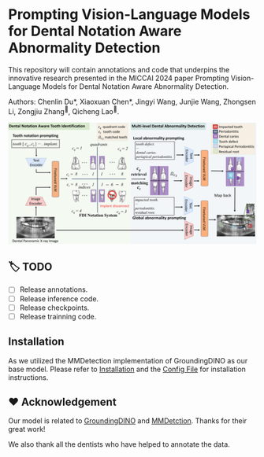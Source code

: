 # Prompting Vision-Language Models for Dental Notation Aware Abnormality Detection
This repository will contain annotations and code that underpins the innovative research presented in the MICCAI 2024 paper Prompting Vision-Language Models for Dental Notation Aware Abnormality Detection. 

Authors: Chenlin Du*, Xiaoxuan Chen*, Jingyi Wang, Junjie Wang, Zhongsen Li, Zongjiu Zhang<sup>:email:</sup>, Qicheng Lao<sup>:email:</sup>.

![Illustration of the proposed framework](main_figure.png)

## :label: TODO 

- [ ] Release annotations.
- [ ] Release inference code.
- [ ] Release checkpoints.
- [ ] Release trainning code.

## Installation

As we utilized the MMDetection implementation of GroundingDINO as our base model. Please refer to [Installation](https://mmdetection.readthedocs.io/en/latest/get_started.html) and the [Config File](https://github.com/open-mmlab/mmdetection/tree/main/configs/grounding_dino) for installation instructions.

## :hearts: Acknowledgement

Our model is related to [GroundingDINO](https://github.com/IDEA-Research/GroundingDINO/) and [MMDetction](https://github.com/open-mmlab/mmdetection). Thanks for their great work!

We also thank all the dentists who have helped to annotate the data.

